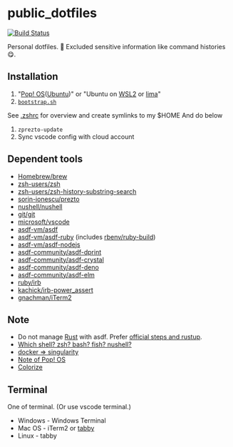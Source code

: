 # public_dotfiles

[![Build Status](https://github.com/kachick/public_dotfiles/actions/workflows/lint.yml/badge.svg?branch=main)](https://github.com/kachick/public_dotfiles/actions/workflows/lint.yml?query=branch%3Amain+)

Personal dotfiles. :see_no_evil: Excluded sensitive information like command histories :yum:.

## Installation

1. "[Pop! OS](https://github.com/system76/docs)([Ubuntu](https://github.com/ubuntu))" or "Ubuntu on [WSL2](https://github.com/microsoft/WSL2-Linux-Kernel) or [lima](https://github.com/lima-vm/lima)"
1. [`bootstrap.sh`](scripts/bootstrap.sh)

See [.zshrc](.config/.zshrc) for overview and create symlinks to my $HOME
And do below

1. `zprezto-update`
1. Sync vscode config with cloud account

## Dependent tools

- [Homebrew/brew](https://github.com/Homebrew/brew)
- [zsh-users/zsh](https://github.com/zsh-users/zsh)
- [zsh-users/zsh-history-substring-search](https://github.com/zsh-users/zsh-history-substring-search)
- [sorin-ionescu/prezto](https://github.com/sorin-ionescu/prezto)
- [nushell/nushell](https://github.com/nushell/nushell)
- [git/git](https://github.com/git/git)
- [microsoft/vscode](https://github.com/microsoft/vscode)
- [asdf-vm/asdf](https://github.com/asdf-vm/asdf)
- [asdf-vm/asdf-ruby](https://github.com/asdf-vm/asdf-ruby) (includes [rbenv/ruby-build](https://github.com/rbenv/ruby-build))
- [asdf-vm/asdf-nodejs](https://github.com/asdf-vm/asdf-nodejs)
- [asdf-community/asdf-dprint](https://github.com/asdf-community/asdf-dprint)
- [asdf-community/asdf-crystal](https://github.com/asdf-community/asdf-crystal)
- [asdf-community/asdf-deno](https://github.com/asdf-community/asdf-deno)
- [asdf-community/asdf-elm](https://github.com/asdf-community/asdf-elm)
- [ruby/irb](https://github.com/ruby/irb)
- [kachick/irb-power_assert](https://github.com/kachick/irb-power_assert)
- [gnachman/iTerm2](https://github.com/gnachman/iTerm2)

## Note

- Do not manage [Rust](https://github.com/rust-lang/rust) with asdf. Prefer [official steps and rustup](https://www.rust-lang.org/ja/tools/install).
- [Which shell? zsh? bash? fish? nushell?](https://github.com/kachick/times_kachick/issues/184)
- [docker => singularity](https://github.com/kachick/times_kachick/issues/186)
- [Note of Pop! OS](https://github.com/kachick/times_kachick/issues/174)
- [Colorize](https://github.com/kachick/times_kachick/issues/93)

## Terminal

One of terminal. (Or use vscode terminal.)

- Windows - Windows Terminal
- Mac OS - iTerm2 or [tabby](https://github.com/Eugeny/tabby)
- Linux - tabby
